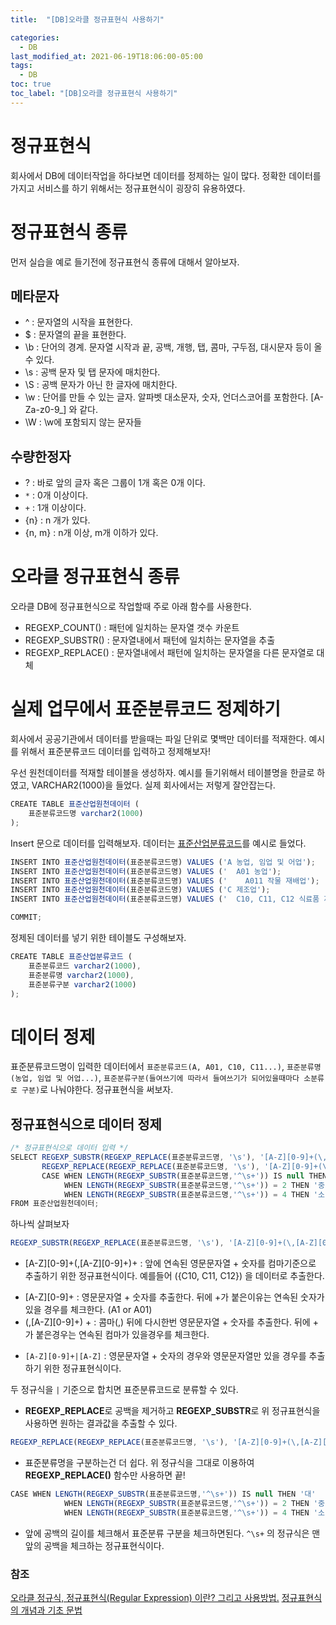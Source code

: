 ```yaml
---
title:  "[DB]오라클 정규표현식 사용하기"

categories:
  - DB
last_modified_at: 2021-06-19T18:06:00-05:00
tags:
  - DB
toc: true
toc_label: "[DB]오라클 정규표현식 사용하기"
---
```


# 정규표현식
회사에서 DB에 데이터작업을 하다보면 데이터를 정제하는 일이 많다. 
정확한 데이터를 가지고 서비스를 하기 위해서는 정규표현식이 굉장히 유용하였다.

# 정규표현식 종류
먼저 실습을 예로 들기전에 정규표현식 종류에 대해서 알아보자. 
## 메타문자
- ^ : 문자열의 시작을 표현한다. 
- $ : 문자열의 끝을 표현한다.
- \b : 단어의 경계. 문자열 시작과 끝, 공백, 개행, 탭, 콤마, 구두점, 대시문자 등이 올 수 있다.
- \s : 공백 문자 및 탭 문자에 매치한다. 
- \S : 공백 문자가 아닌 한 글자에 매치한다.
- \w : 단어를 만들 수 있는 글자. 알파벳 대소문자, 숫자, 언더스코어를 포함한다. [A-Za-z0-9_] 와 같다.
- \W : \w에 포함되지 않는 문자들

## 수량한정자
- ? : 바로 앞의 글자 혹은 그룹이 1개 혹은 0개 이다.
- `*` : 0개 이상이다.
- `+` : 1개 이상이다.
- {n} : n 개가 있다.
- {n, m} : n개 이상, m개 이하가 있다.

# 오라클 정규표현식 종류
오라클 DB에 정규표현식으로 작업할때 주로 아래 함수를 사용한다. 
- REGEXP_COUNT() : 패턴에 일치하는 문자열 갯수 카운트
- REGEXP_SUBSTR() : 문자열내에서 패턴에 일치하는 문자열을 추출
- REGEXP_REPLACE() : 문자열내에서 패턴에 일치하는 문자열을 다른 문자열로 대체


# 실제 업무에서 표준분류코드 정제하기
회사에서 공공기관에서 데이터를 받을때는 파일 단위로 몇백만 데이터를 적재한다. 
예시를 위해서 표준분류코드 데이터를 입력하고 정제해보자!

우선 원천데이터를 적재할 테이블을 생성하자. 예시를 들기위해서 테이블명을 한글로 하였고, VARCHAR2(1000)을 들었다. 실제 회사에서는 저렇게 잘안잡는다.

```javascript
CREATE TABLE 표준산업원천데이터 (
	표준분류코드명 varchar2(1000)
);
```

Insert 문으로 데이터를 입력해보자. 데이터는 [표준산업분류코드](http://kssc.kostat.go.kr/ksscNew_web/kssc/common/ClassificationContent.do?gubun=1&strCategoryNameCode=001&categoryMenu=007&addGubun=no)를 예시로 들었다.

```javascript
INSERT INTO 표준산업원천데이터(표준분류코드명) VALUES ('A 농업, 임업 및 어업');
INSERT INTO 표준산업원천데이터(표준분류코드명) VALUES ('  A01 농업');
INSERT INTO 표준산업원천데이터(표준분류코드명) VALUES ('    A011 작물 재배업');
INSERT INTO 표준산업원천데이터(표준분류코드명) VALUES ('C 제조업');
INSERT INTO 표준산업원천데이터(표준분류코드명) VALUES ('  C10, C11, C12 식료품 제조업, 음료 제조업');

COMMIT;
```
정제된 데이터를 넣기 위한 테이블도 구성해보자.

```javascript
CREATE TABLE 표준산업분류코드 (
    표준분류코드 varchar2(1000),
    표준분류명 varchar2(1000),
    표준분류구분 varchar2(1000)
);
```

# 데이터 정제
표준분류코드명이 입력한 데이터에서 `표준분류코드(A, A01, C10, C11...)`, `표준분류명(농업, 임업 및 어업...)`, `표준분류구분(들여쓰기에 따라서 들여쓰기가 되어있을때마다 소분류로 구분)`로 나눠야한다.
정규표현식을 써보자.

## 정규표현식으로 데이터 정제
```javascript
/* 정규표현식으로 데이터 입력 */
SELECT REGEXP_SUBSTR(REGEXP_REPLACE(표준분류코드명, '\s'), '[A-Z][0-9]+(\,[A-Z][0-9]+)+|[A-Z][0-9]+|[A-Z]') AS 표준분류코드, 
	   REGEXP_REPLACE(REGEXP_REPLACE(표준분류코드명, '\s'), '[A-Z][0-9]+(\,[A-Z][0-9]+)+|[A-Z][0-9]+|[A-Z]') AS 표준분류명,
	   CASE WHEN LENGTH(REGEXP_SUBSTR(표준분류코드명,'^\s+')) IS null THEN '대'
	        WHEN LENGTH(REGEXP_SUBSTR(표준분류코드명,'^\s+')) = 2 THEN '중' 
	        WHEN LENGTH(REGEXP_SUBSTR(표준분류코드명,'^\s+')) = 4 THEN '소' ELSE NULL END AS 표준분류구분 
FROM 표준산업원천데이터;
```

하나씩 살펴보자
```javascript
REGEXP_SUBSTR(REGEXP_REPLACE(표준분류코드명, '\s'), '[A-Z][0-9]+(\,[A-Z][0-9]+)+|[A-Z][0-9]+|[A-Z]')
```

* [A-Z][0-9]+(\,[A-Z][0-9]+)+ : 앞에 연속된 영문문자열 + 숫자를 컴마기준으로 추출하기 위한 정규표현식이다. 예를들어 ({C10, C11, C12}) 을 데이터로 추출한다. 
- [A-Z][0-9]+ : 영문문자열 + 숫자를 추출한다. 뒤에 +가 붙은이유는 연속된 숫자가 있을 경우를 체크한다. (A1 or A01)
- (\,[A-Z][0-9]+) + : 콤마(,) 뒤에 다시한번 영문문자열 + 숫자를 추출한다. 뒤에 + 가 붙은경우는 연속된 컴마가 있을경우를 체크한다.
* `[A-Z][0-9]+|[A-Z]` : 영문문자열 + 숫자의 경우와 영문문자열만 있을 경우를 추출하기 위한 정규표현식이다. 

두 정규식을 `|` 기준으로 합치면 표준분류코드로 분류할 수 있다.

* **REGEXP_REPLACE**로 공백을 제거하고 **REGEXP_SUBSTR**로 위 정규표현식을 사용하면 원하는 결과값을 추출할 수 있다.

```javascript
REGEXP_REPLACE(REGEXP_REPLACE(표준분류코드명, '\s'), '[A-Z][0-9]+(\,[A-Z][0-9]+)+|[A-Z][0-9]+|[A-Z]') AS 표준분류명,
```

* 표준분류명을 구분하는건 더 쉽다. 위 정규식을 그대로 이용하여 **REGEXP_REPLACE()** 함수만 사용하면 끝!


```javascript
CASE WHEN LENGTH(REGEXP_SUBSTR(표준분류코드명,'^\s+')) IS null THEN '대'
	        WHEN LENGTH(REGEXP_SUBSTR(표준분류코드명,'^\s+')) = 2 THEN '중' 
	        WHEN LENGTH(REGEXP_SUBSTR(표준분류코드명,'^\s+')) = 4 THEN '소' ELSE NULL END AS 표준분류구분 
```

* 앞에 공백의 길이를 체크해서 표준분류 구분을 체크하면된다. `^\s+` 의 정규식은 맨 앞의 공백을 체크하는 정규표현식이다. 

### 참조
[오라클 정규식, 정규표현식(Regular Expression) 이란? 그리고 사용방법.](https://jack-of-all-trades.tistory.com/381)
[정규표현식의 개념과 기초 문법](https://soooprmx.com/%EC%A0%95%EA%B7%9C%ED%91%9C%ED%98%84%EC%8B%9D%EC%9D%98-%EA%B0%9C%EB%85%90%EA%B3%BC-%EA%B8%B0%EC%B4%88-%EB%AC%B8%EB%B2%95/)



